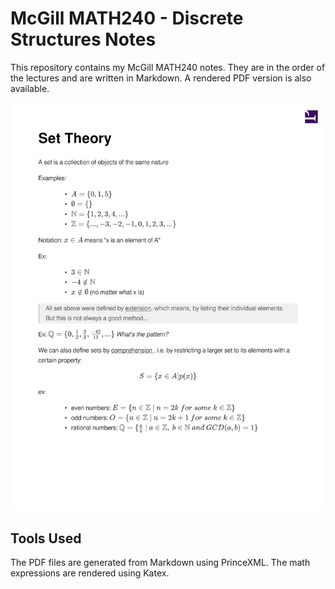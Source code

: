 # McGill MATH240 - Discrete Structures Notes
This repository contains my McGill MATH240 notes. They are in the order of the lectures and are written in Markdown. A rendered PDF version is also available.

![sample](assets/sample.png)

## Tools Used
The PDF files are generated from Markdown using PrinceXML. The math expressions are rendered using Katex.